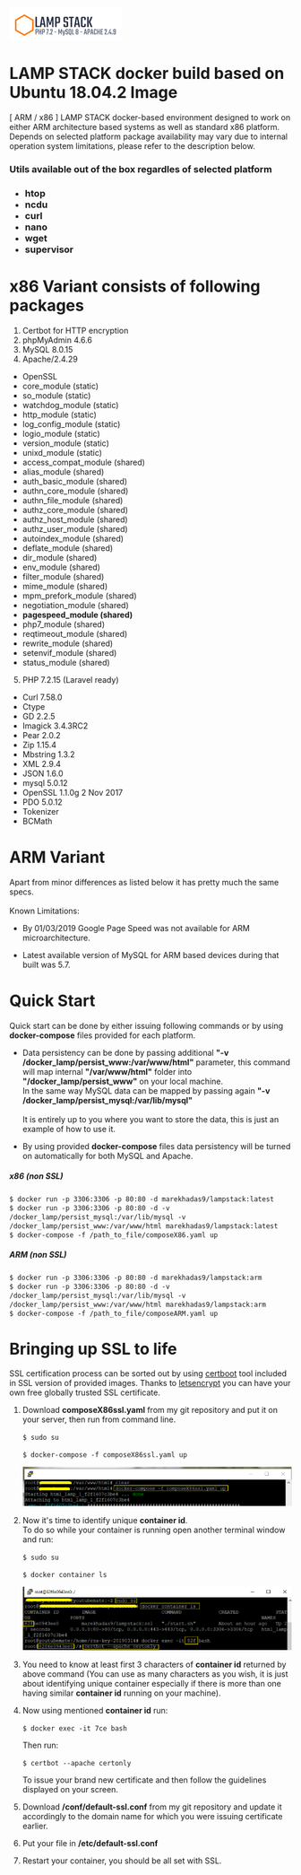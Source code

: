 ![GitHub Logo](https://raw.githubusercontent.com/marekhadas1989/lampstackdocker/master/guide/logo.png)
# LAMP STACK docker build based on Ubuntu 18.04.2 Image

[ ARM / x86 ] LAMP STACK docker-based environment designed to work on either ARM architecture based systems as well as standard x86 platform. Depends on selected platform package availability may vary due to internal operation system limitations, please refer to the description below.

<h3>Utils available out of the box regardles of selected platform<h3>
<ul>
   <li>htop</li>
   <li>ncdu</li>
   <li>curl</li>
   <li>nano</li>
   <li>wget</li>
   <li>supervisor</li>
</ul>
   
<h1>x86 Variant consists of following packages</h1>

1. Certbot for HTTP encryption
2. phpMyAdmin 4.6.6
3. MySQL 8.0.15
4. Apache/2.4.29
<ul>
   <li>OpenSSL</li>
   <li>core_module (static)</li>
   <li>so_module (static)</li>
   <li>watchdog_module (static)</li>
   <li>http_module (static)</li>
   <li>log_config_module (static)</li>
   <li>logio_module (static)</li>
   <li>version_module (static)</li>
   <li>unixd_module (static)</li>
   <li>access_compat_module (shared)</li>
   <li>alias_module (shared)</li>
   <li>auth_basic_module (shared)</li>
   <li>authn_core_module (shared)</li>
   <li>authn_file_module (shared)</li>
   <li>authz_core_module (shared)</li>
   <li>authz_host_module (shared)</li>
   <li>authz_user_module (shared)</li>
   <li>autoindex_module (shared)</li>
   <li>deflate_module (shared)</li>
   <li>dir_module (shared)</li>
   <li>env_module (shared)</li>
   <li>filter_module (shared)</li>
   <li>mime_module (shared)</li>
   <li>mpm_prefork_module (shared)</li>
   <li>negotiation_module (shared)</li>
   <li><b>pagespeed_module (shared)</b></li>
   <li>php7_module (shared)</li>
   <li>reqtimeout_module (shared)</li>
   <li>rewrite_module (shared)</li>
   <li>setenvif_module (shared)</li>
   <li>status_module (shared)</li>
</ul>
   
5. PHP 7.2.15 (Laravel ready)
<ul>
   <li>Curl 7.58.0</li>
   <li>Ctype</li>
   <li>GD 2.2.5</li>
   <li>Imagick 3.4.3RC2</li>
   <li>Pear 2.0.2</li>
   <li>Zip 1.15.4</li>
   <li>Mbstring 1.3.2</li>
   <li>XML 2.9.4</li>
   <li>JSON 1.6.0</li>
   <li>mysql 5.0.12</li>
   <li>OpenSSL 1.1.0g 2 Nov 2017</li>
   <li>PDO 5.0.12</li>
   <li>Tokenizer</li>
   <li>BCMath</li>
</ul>

<h1>ARM Variant</h1>
Apart from minor differences as listed below it has pretty much the same specs.
<br/><br/>
Known Limitations:
<br/>

* By 01/03/2019 Google Page Speed was not available for ARM microarchitecture.

* Latest available version of MySQL for ARM based devices during that built was 5.7.

<h1>Quick Start</h1>

Quick start can be done by either issuing following commands or by using <b>docker-compose</b> files provided for each platform.


* Data persistency can be done by passing additional <b>"-v /docker_lamp/persist_www:/var/www/html"</b> parameter, 
this command will map internal <b>"/var/www/html"</b> folder into <b>"/docker_lamp/persist_www"</b> on your local machine.<br>
In the same way MySQL data can be mapped by passing again <b>"-v /docker_lamp/persist_mysql:/var/lib/mysql"</b> <br><br>
It is entirely up to you where you want to store the data, this is just an example of how to use it.


* By using provided <b>docker-compose</b> files data persistency will be turned on automatically for both MySQL and Apache.

<h5>x86 (non SSL)</h5>

```
$ docker run -p 3306:3306 -p 80:80 -d marekhadas9/lampstack:latest
$ docker run -p 3306:3306 -p 80:80 -d -v /docker_lamp/persist_mysql:/var/lib/mysql -v /docker_lamp/persist_www:/var/www/html marekhadas9/lampstack:latest
$ docker-compose -f /path_to_file/composeX86.yaml up
```

<h5>ARM (non SSL)</h5>

```
$ docker run -p 3306:3306 -p 80:80 -d marekhadas9/lampstack:arm
$ docker run -p 3306:3306 -p 80:80 -d -v /docker_lamp/persist_mysql:/var/lib/mysql -v /docker_lamp/persist_www:/var/www/html marekhadas9/lampstack:arm
$ docker-compose -f /path_to_file/composeARM.yaml up
```

<h1>Bringing up SSL to life</h1>
SSL certification process can be sorted out by using <a href="https://certbot.eff.org/">certboot</a> tool included in SSL version of provided images</a>.
Thanks to <a href="https://letsencrypt.org/">letsencrypt</a> you can have your own free globally trusted SSL certificate.

1. Download <b>composeX86ssl.yaml</b> from my git repository and put it on your server, then run from command line.

    ```$ sudo su```

    ```$ docker-compose -f composeX86ssl.yaml up```
    
    ![GitHub Logo](https://raw.githubusercontent.com/marekhadas1989/lampstackdocker/master/guide/howto1.PNG)

2. Now it's time to identify unique <b>container id</b>.<br/>
   To do so while your container is running open another terminal window and run:<br/> 

    ```$ sudo su```
 
    ```$ docker container ls```
     
    ![GitHub Logo](https://raw.githubusercontent.com/marekhadas1989/lampstackdocker/master/guide/howto2.PNG)

3. You need to know at least first 3 characters of <b>container id</b> returned by above command (You can use as many characters as you wish, it is just about identifying unique container especially if there is more than one having similar <b>container id</b> running on your machine).<br>
4. Now using mentioned <b>container id</b> run:

    ```$ docker exec -it 7ce bash```
 
    Then run:
 
    ```$ certbot --apache certonly```
    
    To issue your brand new certificate and then follow the guidelines displayed on your screen.
    
4. Download <b>/conf/default-ssl.conf</b> from my git repository and update it accordingly to the domain name for which you were issuing certificate earlier.
5. Put your file in <b>/etc/default-ssl.conf</b>
6. Restart your container, you should be all set with SSL.
   